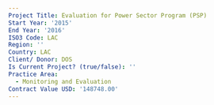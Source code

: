 ```yaml
---
Project Title: Evaluation for Power Sector Program (PSP)
Start Year: '2015'
End Year: '2016'
ISO3 Code: LAC
Region: ''
Country: LAC
Client/ Donor: DOS
Is Current Project? (true/false): ''
Practice Area:
  - Monitoring and Evaluation
Contract Value USD: '148748.00'
---
```

